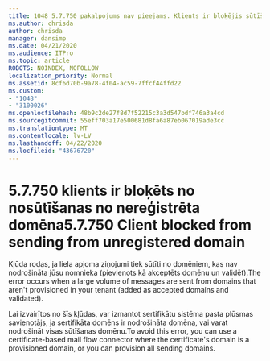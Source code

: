 ```yaml
---
title: 1048 5.7.750 pakalpojums nav pieejams. Klients ir bloķējis sūtīšanu no nereģistrētiem domēniem
ms.author: chrisda
author: chrisda
manager: dansimp
ms.date: 04/21/2020
ms.audience: ITPro
ms.topic: article
ROBOTS: NOINDEX, NOFOLLOW
localization_priority: Normal
ms.assetid: 8cf6d70b-9a78-4f04-ac59-7ffcf44ffd22
ms.custom:
- "1048"
- "3100026"
ms.openlocfilehash: 48b9c2de27f8d7f52215c3a3d547bdf746a3a4cd
ms.sourcegitcommit: 55eff703a17e500681d8fa6a87eb067019ade3cc
ms.translationtype: MT
ms.contentlocale: lv-LV
ms.lasthandoff: 04/22/2020
ms.locfileid: "43676720"
---
```

# <a name="57750-client-blocked-from-sending-from-unregistered-domain"></a><span data-ttu-id="ec727-103">5.7.750 klients ir bloķēts no nosūtīšanas no nereģistrēta domēna</span><span class="sxs-lookup"><span data-stu-id="ec727-103">5.7.750 Client blocked from sending from unregistered domain</span></span>

<span data-ttu-id="ec727-104">Kļūda rodas, ja liela apjoma ziņojumi tiek sūtīti no domēniem, kas nav nodrošināta jūsu nomnieka (pievienots kā akceptēts domēnu un validēt).</span><span class="sxs-lookup"><span data-stu-id="ec727-104">The error occurs when a large volume of messages are sent from domains that aren't provisioned in your tenant (added as accepted domains and validated).</span></span>

<span data-ttu-id="ec727-105">Lai izvairītos no šīs kļūdas, var izmantot sertifikātu sistēma pasta plūsmas savienotājs, ja sertifikāta domēns ir nodrošināta domēna, vai varat nodrošināt visas sūtīšanas domēnu.</span><span class="sxs-lookup"><span data-stu-id="ec727-105">To avoid this error, you can use a certificate-based mail flow connector where the certificate's domain is a provisioned domain, or you can provision all sending domains.</span></span>
